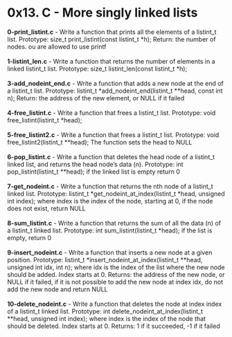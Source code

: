 # 0x13. C - More singly linked lists<br/>
**0-print_listint.c** - Write a function that prints all the elements of a listint_t list. Prototype: size_t print_listint(const listint_t *h); Return: the number of nodes. ou are allowed to use printf<br/><br/>
**1-listint_len.c** - Write a function that returns the number of elements in a linked listint_t list. Prototype: size_t listint_len(const listint_t *h);<br/><br/>
**3-add_nodeint_end.c** - Write a function that adds a new node at the end of a listint_t list. Prototype: listint_t *add_nodeint_end(listint_t **head, const int n); Return: the address of the new element, or NULL if it failed<br/><br/>
**4-free_listint.c** - Write a function that frees a listint_t list. Prototype: void free_listint(listint_t *head);<br/><br/>
**5-free_listint2.c** - Write a function that frees a listint_t list. Prototype: void free_listint2(listint_t **head); The function sets the head to NULL<br/><br/>
**6-pop_listint.c** - Write a function that deletes the head node of a listint_t linked list, and returns the head node’s data (n). Prototype: int pop_listint(listint_t **head); if the linked list is empty return 0<br/><br/>
**7-get_nodeint.c** - Write a function that returns the nth node of a listint_t linked list. Prototype: listint_t *get_nodeint_at_index(listint_t *head, unsigned int index); where index is the index of the node, starting at 0, if the node does not exist, return NULL<br/><br/>
**8-sum_listint.c** - Write a function that returns the sum of all the data (n) of a listint_t linked list. Prototype: int sum_listint(listint_t *head); if the list is empty, return 0<br/><br/>
**9-insert_nodeint.c** - Write a function that inserts a new node at a given position. Prototype: listint_t *insert_nodeint_at_index(listint_t **head, unsigned int idx, int n); where idx is the index of the list where the new node should be added. Index starts at 0. Returns: the address of the new node, or NULL if it failed, if it is not possible to add the new node at index idx, do not add the new node and return NULL<br/><br/>
**10-delete_nodeint.c** - Write a function that deletes the node at index index of a listint_t linked list. Prototype: int delete_nodeint_at_index(listint_t **head, unsigned int index); where index is the index of the node that should be deleted. Index starts at 0. Returns: 1 if it succeeded, -1 if it failed<br/><br/>
